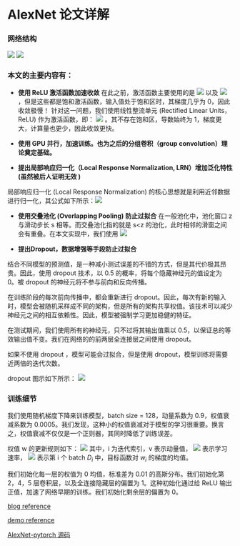 # AlexNet 论文详解

### 网络结构
![](https://pic1.zhimg.com/80/v2-0244c74e98bb2a74142b7dac73a67ae0_1440w.jpg)
![](https://pic2.zhimg.com/80/v2-2fb10ed809b6585aef49d16c0db607d9_1440w.jpg)

### 本文的主要内容有：

+ **使用 ReLU 激活函数加速收敛**
在此之前，激活函数主要使用的是 ![](https://www.zhihu.com/equation?tex=f%28x%29+%3D+tanh%28x%29) 以及 ![](https://www.zhihu.com/equation?tex=f%28x%29+%3D+%5Cfrac%7B1%7D%7B1+%2B+%28e%5E%7B-x%7D%29%5E%7B-1%7D%7D) ，但是这些都是饱和激活函数，输入值处于饱和区时，其梯度几乎为 0，因此收敛极慢！
针对这一问题，我们使用线性整流单元 (Rectified Linear Units，ReLU) 作为激活函数，即： ![](https://www.zhihu.com/equation?tex=f%28x%29+%3D+max%280%2C+x%29) 。其不存在饱和区，导数始终为 1，梯度更大，计算量也更少，因此收敛更快。

+ **使用 GPU 并行，加速训练。也为之后的分组卷积（group convolution）理论奠定基础。**

+ **提出局部响应归一化（Local Response Normalization, LRN）增加泛化特性 (虽然被后人证明无效 )**

局部响应归一化 (Local Response Normalization) 的核心思想就是利用近邻数据进行归一化，其公式如下所示：![](https://www.zhihu.com/equation?tex=b_%7Bx%2C+y%7D%5E%7Bi%7D%3Da_%7Bx%2C+y%7D%5E%7Bi%7D+%2F%5Cleft%28k%2B%5Calpha+%5Csum_%7Bj%3D%5Cmax+%280%2C+i-n+%2F+2%29%7D%5E%7B%5Cmin+%28N-1%2C+i%2Bn+%2F+2%29%7D%5Cleft%28a_%7Bx%2C+y%7D%5E%7Bj%7D%5Cright%29%5E%7B2%7D%5Cright%29%5E%7B%5Cbeta%7D)
+ **使用交叠池化 (Overlapping Pooling) 防止过拟合**
在一般池化中，池化窗口 z 与滑动步长 s 相等。而交叠池化指的就是 s<z 的池化，此时相邻的滑窗之间会有重叠。在本文实现中，我们使用  ![](https://www.zhihu.com/equation?tex=z+%3D+3%2C+s+%3D+2)

+ **提出Dropout，数据增强等手段防止过拟合**

结合不同模型的预测值，是一种减小测试误差的不错的方式，但是其代价极其昂贵。因此，使用 dropout 技术，以 0.5 的概率，将每个隐藏神经元的值设定为 0。被 dropout 的神经元将不参与前向和反向传播。

在训练阶段的每次前向传播中，都会重新进行 dropout。因此，每次有新的输入时，模型会被随机采样成不同的架构，但是所有的架构共享权值。该技术可以减少神经元之间的相互依赖性。因此，模型被强制学习更加稳健的特征。

在测试期间，我们使用所有的神经元，只不过将其输出值乘以 0.5，以保证总的等效输出值不变。我们在网络的的前两层全连接层之间使用 dropout。

如果不使用 dropout ，模型可能会过拟合，但是使用 dropout，模型训练将需要近两倍的迭代次数。

dropout 图示如下所示：
![](https://pic2.zhimg.com/80/v2-bf38220f13f3e492d47445cce6cc6b05_1440w.jpg)

### 训练细节

我们使用随机梯度下降来训练模型，batch size = 128，动量系数为 0.9，权值衰减系数为 0.0005。我们发现，这种小的权值衰减对于模型的学习很重要。换言之，权值衰减不仅仅是一个正则器，其同时降低了训练误差。

权值 w 的更新规则如下：
![](https://www.zhihu.com/equation?tex=%5Cbegin%7Baligned%7D+v_%7Bi%2B1%7D+%26+%3A%3D0.9+%5Ccdot+v_%7Bi%7D-0.0005+%5Ccdot+%5Cepsilon+%5Ccdot+w_%7Bi%7D-%5Cepsilon+%5Ccdot%5Cleft%5Clangle%5Cleft.%5Cfrac%7B%5Cpartial+L%7D%7B%5Cpartial+w%7D%5Cright%7C%7Bw%7Bi%7D%7D%5Cright%5Crangle_%7BD_i%7D+%5C%5C+w_%7Bi%2B1%7D+%26+%3A%3Dw_%7Bi%7D%2Bv_%7Bi%2B1%7D+%5Cend%7Baligned%7D+)
其中，i 为迭代索引，v 表示动量值， ![](https://www.zhihu.com/equation?tex=%5Cepsilon) 表示学习速率， ![](https://www.zhihu.com/equation?tex=%5Cleft%5Clangle%5Cleft.%5Cfrac%7B%5Cpartial+L%7D%7B%5Cpartial+w%7D%5Cright%7C%7Bw%7Bi%7D%7D%5Cright%5Crangle_%7BD_%7Bi%7D%7D) 表示第 i 个 batch $D_i$ 中，目标函数对 $w_i$ 的梯度的均值。

我们初始化每一层的权值为 0 均值，标准差为 0.01 的高斯分布。我们初始化第 2，4，5 层卷积层，以及全连接隐藏层的偏置为 1。这种初始化通过给 ReLU 输出正值，加速了网络早期的训练。我们初始化剩余层的偏置为 0。





[blog reference](https://zhuanlan.zhihu.com/p/69273192)

[demo reference](https://github.com/kratzert/finetune_alexnet_with_tensorflow)

[AlexNet-pytorch 源码](https://github.com/pytorch/vision/blob/main/torchvision/models/alexnet.py)
